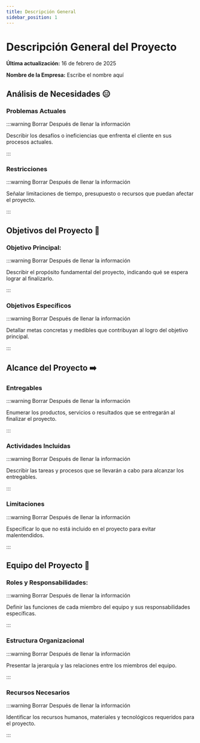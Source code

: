 ```yaml
---
title: Descripción General
sidebar_position: 1
---
```


# Descripción General del Proyecto

**Última actualización:** 16 de febrero de 2025

**Nombre de la Empresa:** Escribe el nombre aquí

## Análisis de Necesidades 😑

### Problemas Actuales

:::warning Borrar Después de llenar la información

Describir los desafíos o ineficiencias que enfrenta el cliente en sus procesos actuales.

:::

### Restricciones

:::warning Borrar Después de llenar la información

Señalar limitaciones de tiempo, presupuesto o recursos que puedan afectar el proyecto.

:::

## Objetivos del Proyecto 🎯

### Objetivo Principal:

:::warning Borrar Después de llenar la información

Describir el propósito fundamental del proyecto, indicando qué se espera lograr al finalizarlo.

:::

### Objetivos Específicos

:::warning Borrar Después de llenar la información

Detallar metas concretas y medibles que contribuyan al logro del objetivo principal.

:::

## Alcance del Proyecto ➡️

### Entregables

:::warning Borrar Después de llenar la información

Enumerar los productos, servicios o resultados que se entregarán al finalizar el proyecto.

:::

### Actividades Incluidas

:::warning Borrar Después de llenar la información

Describir las tareas y procesos que se llevarán a cabo para alcanzar los entregables.

:::

### Limitaciones

:::warning Borrar Después de llenar la información

Especificar lo que no está incluido en el proyecto para evitar malentendidos.

:::

## Equipo del Proyecto 👥

### Roles y Responsabilidades:

:::warning Borrar Después de llenar la información

Definir las funciones de cada miembro del equipo y sus responsabilidades específicas.

:::

### Estructura Organizacional

:::warning Borrar Después de llenar la información

Presentar la jerarquía y las relaciones entre los miembros del equipo.

:::

### Recursos Necesarios

:::warning Borrar Después de llenar la información

Identificar los recursos humanos, materiales y tecnológicos requeridos para el proyecto.

:::
